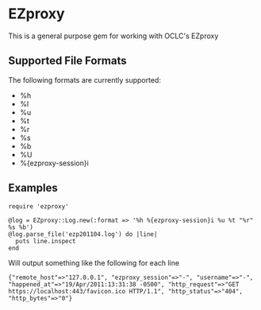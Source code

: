 # EZproxy

This is a general purpose gem for working with OCLC's EZproxy

## Supported File Formats

The following formats are currently supported:

* %h
* %l
* %u
* %t
* %r
* %s
* %b
* %U
* %{ezproxy-session}i

## Examples

    require 'ezproxy'

    @log = EZproxy::Log.new(:format => '%h %{ezproxy-session}i %u %t "%r" %s %b')
    @log.parse_file('ezp201104.log') do |line|
      puts line.inspect
    end

Will output something like the following for each line

    {"remote_host"=>"127.0.0.1", "ezproxy_session"=>"-", "username"=>"-", "happened_at"=>"19/Apr/2011:13:31:38 -0500", "http_request"=>"GET https://localhost:443/favicon.ico HTTP/1.1", "http_status"=>"404", "http_bytes"=>"0"}
